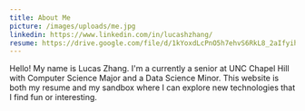 ```yaml
---
title: About Me
picture: /images/uploads/me.jpg
linkedin: https://www.linkedin.com/in/lucashzhang/
resume: https://drive.google.com/file/d/1kYoxdLcPnO5h7ehvS6RkL8_2aIfyihdu/view
---
```

Hello! My name is Lucas Zhang. I'm a currently a senior at UNC Chapel Hill with Computer Science Major and a Data Science Minor. This website is both my resume and my sandbox where I can explore new technologies that I find fun or interesting.